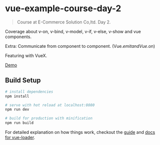 # vue-example-course-day-2

> Course at E-Commerce Solution Co,ltd. Day 2.

Coverage about v-on, v-bind, v-model, v-if, v-else, v-show and vue components.

Extra: Communicate from component to component. (Vue.$emit and Vue.$on)

Featuring with VueX.

<a href="https://ethaizone.github.io/vue-example-course-day-2/">Demo</a>

## Build Setup

``` bash
# install dependencies
npm install

# serve with hot reload at localhost:8080
npm run dev

# build for production with minification
npm run build
```

For detailed explanation on how things work, checkout the [guide](http://vuejs-templates.github.io/webpack/) and [docs for vue-loader](http://vuejs.github.io/vue-loader).
